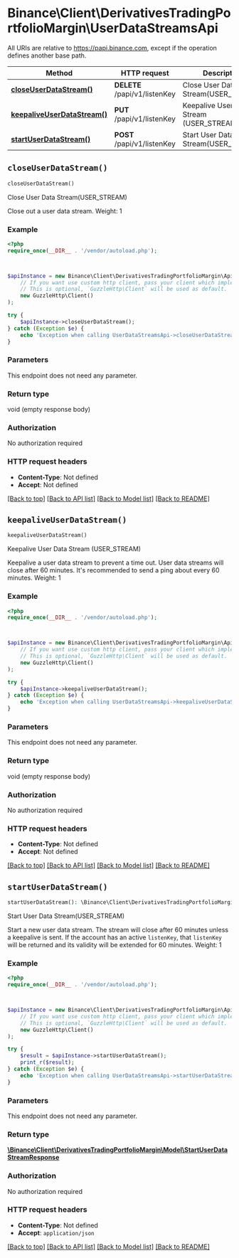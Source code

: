# Binance\Client\DerivativesTradingPortfolioMargin\UserDataStreamsApi

All URIs are relative to https://papi.binance.com, except if the operation defines another base path.

| Method | HTTP request | Description |
| ------------- | ------------- | ------------- |
| [**closeUserDataStream()**](UserDataStreamsApi.md#closeUserDataStream) | **DELETE** /papi/v1/listenKey | Close User Data Stream(USER_STREAM) |
| [**keepaliveUserDataStream()**](UserDataStreamsApi.md#keepaliveUserDataStream) | **PUT** /papi/v1/listenKey | Keepalive User Data Stream (USER_STREAM) |
| [**startUserDataStream()**](UserDataStreamsApi.md#startUserDataStream) | **POST** /papi/v1/listenKey | Start User Data Stream(USER_STREAM) |


## `closeUserDataStream()`

```php
closeUserDataStream()
```

Close User Data Stream(USER_STREAM)

Close out a user data stream.  Weight: 1

### Example

```php
<?php
require_once(__DIR__ . '/vendor/autoload.php');



$apiInstance = new Binance\Client\DerivativesTradingPortfolioMargin\Api\UserDataStreamsApi(
    // If you want use custom http client, pass your client which implements `GuzzleHttp\ClientInterface`.
    // This is optional, `GuzzleHttp\Client` will be used as default.
    new GuzzleHttp\Client()
);

try {
    $apiInstance->closeUserDataStream();
} catch (Exception $e) {
    echo 'Exception when calling UserDataStreamsApi->closeUserDataStream: ', $e->getMessage(), PHP_EOL;
}
```

### Parameters

This endpoint does not need any parameter.

### Return type

void (empty response body)

### Authorization

No authorization required

### HTTP request headers

- **Content-Type**: Not defined
- **Accept**: Not defined

[[Back to top]](#) [[Back to API list]](../../README.md#endpoints)
[[Back to Model list]](../../README.md#models)
[[Back to README]](../../README.md)

## `keepaliveUserDataStream()`

```php
keepaliveUserDataStream()
```

Keepalive User Data Stream (USER_STREAM)

Keepalive a user data stream to prevent a time out. User data streams will close after 60 minutes. It's recommended to send a ping about every 60 minutes.  Weight: 1

### Example

```php
<?php
require_once(__DIR__ . '/vendor/autoload.php');



$apiInstance = new Binance\Client\DerivativesTradingPortfolioMargin\Api\UserDataStreamsApi(
    // If you want use custom http client, pass your client which implements `GuzzleHttp\ClientInterface`.
    // This is optional, `GuzzleHttp\Client` will be used as default.
    new GuzzleHttp\Client()
);

try {
    $apiInstance->keepaliveUserDataStream();
} catch (Exception $e) {
    echo 'Exception when calling UserDataStreamsApi->keepaliveUserDataStream: ', $e->getMessage(), PHP_EOL;
}
```

### Parameters

This endpoint does not need any parameter.

### Return type

void (empty response body)

### Authorization

No authorization required

### HTTP request headers

- **Content-Type**: Not defined
- **Accept**: Not defined

[[Back to top]](#) [[Back to API list]](../../README.md#endpoints)
[[Back to Model list]](../../README.md#models)
[[Back to README]](../../README.md)

## `startUserDataStream()`

```php
startUserDataStream(): \Binance\Client\DerivativesTradingPortfolioMargin\Model\StartUserDataStreamResponse
```

Start User Data Stream(USER_STREAM)

Start a new user data stream. The stream will close after 60 minutes unless a keepalive is sent. If the account has an active `listenKey`, that `listenKey` will be returned and its validity will be extended for 60 minutes.  Weight: 1

### Example

```php
<?php
require_once(__DIR__ . '/vendor/autoload.php');



$apiInstance = new Binance\Client\DerivativesTradingPortfolioMargin\Api\UserDataStreamsApi(
    // If you want use custom http client, pass your client which implements `GuzzleHttp\ClientInterface`.
    // This is optional, `GuzzleHttp\Client` will be used as default.
    new GuzzleHttp\Client()
);

try {
    $result = $apiInstance->startUserDataStream();
    print_r($result);
} catch (Exception $e) {
    echo 'Exception when calling UserDataStreamsApi->startUserDataStream: ', $e->getMessage(), PHP_EOL;
}
```

### Parameters

This endpoint does not need any parameter.

### Return type

[**\Binance\Client\DerivativesTradingPortfolioMargin\Model\StartUserDataStreamResponse**](../Model/StartUserDataStreamResponse.md)

### Authorization

No authorization required

### HTTP request headers

- **Content-Type**: Not defined
- **Accept**: `application/json`

[[Back to top]](#) [[Back to API list]](../../README.md#endpoints)
[[Back to Model list]](../../README.md#models)
[[Back to README]](../../README.md)
